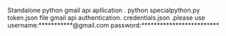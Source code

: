 Standalone python gmail api apllication .
python specialpython.py
token.json file gmail api authentication.
credentials.json .please use username:***********@gmail.com
password:*************************

